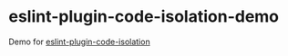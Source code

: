 # eslint-plugin-code-isolation-demo

Demo for [eslint-plugin-code-isolation](https://github.com/ilyub/eslint-plugin-code-isolation)
